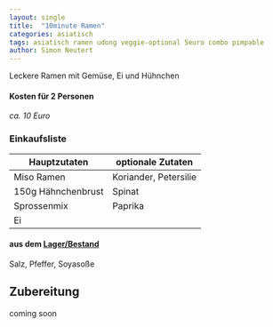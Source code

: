 ```yaml
---
layout: single
title:  "10minute Ramen"
categories: asiatisch
tags: asiatisch ramen udong veggie-optional 5euro combo pimpable
author: Simon Neutert
---
```


Leckere Ramen mit Gemüse, Ei und Hühnchen

#### Kosten für 2 Personen
_ca. 10 Euro_

### Einkaufsliste

| Hauptzutaten | optionale Zutaten |
|---|---|
| Miso Ramen | Koriander, Petersilie |
| 150g Hähnchenbrust | Spinat |
| Sprossenmix | Paprika |
| Ei | |

#### aus dem [Lager/Bestand]({{baseurl}}/lager-bestand-tipps)
Salz, Pfeffer, Soyasoße

## Zubereitung
coming soon
